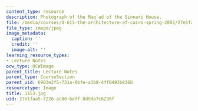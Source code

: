 ```yaml
---
content_type: resource
description: Photograph of the Maq`ad of the Sinnari House.
file: /media/courses/4-615-the-architecture-of-cairo-spring-2002/27e1faa57226ac806eff8d9da7c6236f_1153.jpg
file_type: image/jpeg
image_metadata:
  caption: ''
  credit: ''
  image-alt: ''
learning_resource_types:
- Lecture Notes
ocw_type: OCWImage
parent_title: Lecture Notes
parent_type: CourseSection
parent_uid: 6903e2f5-731a-0bfe-a3b8-4ff0493b836b
resourcetype: Image
title: 1153.jpg
uid: 27e1faa5-7226-ac80-6eff-8d9da7c6236f
---
```

